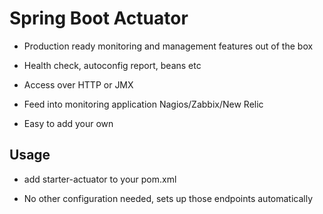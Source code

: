 # Spring Boot Actuator

- Production ready monitoring and management features out of the box

- Health check, autoconfig report, beans etc

- Access over HTTP or JMX

- Feed into monitoring application Nagios/Zabbix/New Relic

- Easy to add your own

## Usage

- add starter-actuator to your pom.xml

- No other configuration needed, sets up those endpoints automatically
